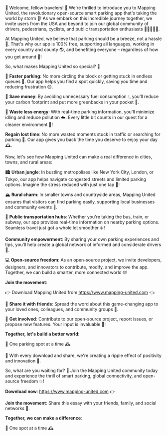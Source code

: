 🎉 Welcome, fellow travelers! 👋 We're thrilled to introduce you to Mapping United, the revolutionary open-source smart parking app that's taking the world by storm 🌊! As we embark on this incredible journey together, we invite users from the USA and beyond to join our global community of drivers, pedestrians, cyclists, and public transportation enthusiasts 🚴‍♀️🚌🏃‍♂️.

At Mapping United, we believe that parking should be a breeze, not a hassle 🔧. That's why our app is 100% free, supporting all languages, working in every country and county 🌎, and benefiting everyone – regardless of how you get around 💨!

So, what makes Mapping United so special? 🤔

🚗 **Faster parking**: No more circling the block or getting stuck in endless queues 🔴. Our app helps you find a spot quickly, saving you time and reducing frustration 😊.

💸 **Save money**: By avoiding unnecessary fuel consumption 💧, you'll reduce your carbon footprint and put more greenbacks in your pocket 🤑.

🌟 **Waste less energy**: With real-time parking information, you'll minimize idling and reduce pollution ☁️. Every little bit counts in our quest for a cleaner environment 🌿!

**Regain lost time**: No more wasted moments stuck in traffic or searching for parking 🔴. Our app gives you back the time you deserve to enjoy your day 🕰️.

Now, let's see how Mapping United can make a real difference in cities, towns, and rural areas:

🏙️ **Urban jungle**: In bustling metropolises like New York City, London, or Tokyo, our app helps navigate congested streets and limited parking options. Imagine the stress reduced with just one tap 📱!

🏔️ **Rural charm**: In smaller towns and countryside areas, Mapping United ensures that visitors can find parking easily, supporting local businesses and community events 🎉.

🚂 **Public transportation hubs**: Whether you're taking the bus, train, or subway, our app provides real-time information on nearby parking options. Seamless travel just got a whole lot smoother ✈️!

**Community empowerment**: By sharing your own parking experiences and tips, you'll help create a global network of informed and considerate drivers 👥.

💻 **Open-source freedom**: As an open-source project, we invite developers, designers, and innovators to contribute, modify, and improve the app. Together, we can build a smarter, more connected world 🌐!

**Join the movement**:

👉 Download Mapping United from https://www.mapping-united.com 👈

🤝 **Share it with friends**: Spread the word about this game-changing app to your loved ones, colleagues, and community groups 💬.

🎯 **Get involved**: Contribute to our open-source project, report issues, or propose new features. Your input is invaluable 🙏!

**Together, let's build a better world**:

🌟 One parking spot at a time 🕰️

💪 With every download and share, we're creating a ripple effect of positivity and innovation 🔔.

So, what are you waiting for? 🤔 Join the Mapping United community today and experience the thrill of smart parking, global connectivity, and open-source freedom 💥!

**Download now**: https://www.mapping-united.com 👉

**Join the movement**: Share this essay with your friends, family, and social networks 💬.

**Together, we can make a difference**:

🌟 One spot at a time 🕰️
